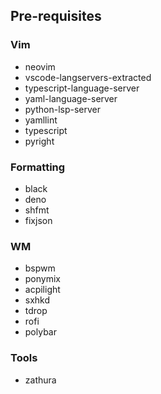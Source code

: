 ## Pre-requisites

### Vim

* neovim
* vscode-langservers-extracted
* typescript-language-server
* yaml-language-server
* python-lsp-server
* yamllint
* typescript
* pyright

### Formatting

* black
* deno
* shfmt
* fixjson

### WM

* bspwm
* ponymix
* acpilight
* sxhkd
* tdrop
* rofi
* polybar

### Tools

* zathura
